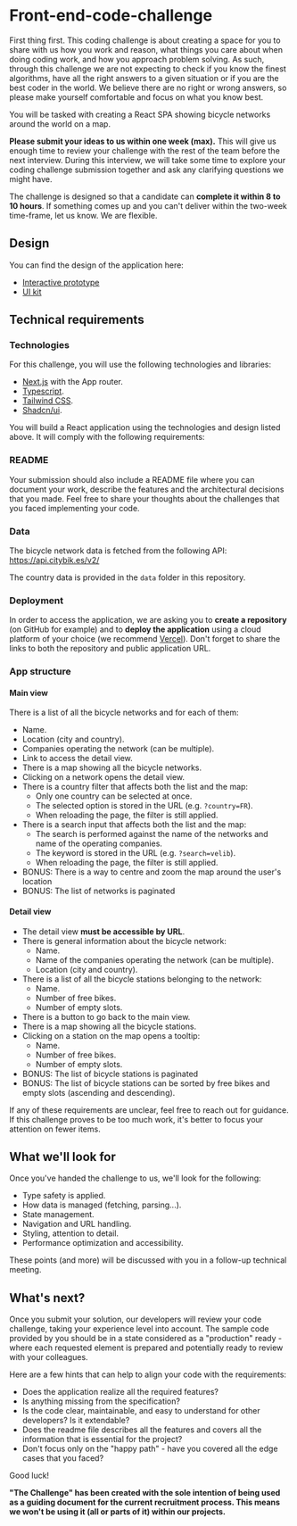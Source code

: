 # Front-end-code-challenge

First thing first. This coding challenge is about creating a space for you to share with us how you work and reason, what things you care about when doing coding work, and how you approach problem solving. As such, through this challenge we are not expecting to check if you know the finest algorithms, have all the right answers to a given situation or if you are the best coder in the world. We believe there are no right or wrong answers, so please make yourself comfortable and focus on what you know best.

You will be tasked with creating a React SPA showing bicycle networks around the world on a map.

**Please submit your ideas to us within one week (max).** This will give us enough time to review your challenge with the rest of the team before the next interview. During this interview, we will take some time to explore your coding challenge submission together and ask any clarifying questions we might have.

The challenge is designed so that a candidate can **complete it within 8 to 10 hours**. If something comes up and you can't deliver within the two-week time-frame, let us know. We are flexible.

## Design

You can find the design of the application here:

- [Interactive prototype](https://www.figma.com/proto/0MNqMneHvxahQZ6pknjzlq/Frontend-Challenge?page-id=1166%3A4310&node-id=5110-10913&viewport=4865%2C-2607%2C0.79&t=UlhDbVzZT1c5dezR-1&scaling=scale-down&content-scaling=fixed&starting-point-node-id=5110%3A10913)
- [UI kit](https://www.figma.com/design/0MNqMneHvxahQZ6pknjzlq/Frontend-Challenge?node-id=1166-4310)

## Technical requirements

### Technologies

For this challenge, you will use the following technologies and libraries:

- [Next.js](https://nextjs.org/) with the App router.
- [Typescript](https://www.typescriptlang.org/).
- [Tailwind CSS](https://tailwindcss.com/).
- [Shadcn/ui](https://ui.shadcn.com/).

You will build a React application using the technologies and design listed above. It will comply with the following requirements:

### README

Your submission should also include a README file where you can document your work, describe the features and the architectural decisions that you made. Feel free to share your thoughts about the challenges that you faced implementing your code.

### Data

The bicycle network data is fetched from the following API: https://api.citybik.es/v2/

The country data is provided in the `data` folder in this repository.

### Deployment

In order to access the application, we are asking you to **create a repository** (on GitHub for example) and to **deploy the application** using a cloud platform of your choice (we recommend [Vercel](https://vercel.com/)). Don't forget to share the links to both the repository and public application URL.

### App structure

#### Main view

There is a list of all the bicycle networks and for each of them:

- Name.
- Location (city and country).
- Companies operating the network (can be multiple).
- Link to access the detail view.
- There is a map showing all the bicycle networks.
- Clicking on a network opens the detail view.
- There is a country filter that affects both the list and the map:
  - Only one country can be selected at once.
  - The selected option is stored in the URL (e.g. `?country=FR`).
  - When reloading the page, the filter is still applied.
- There is a search input that affects both the list and the map:
  - The search is performed against the name of the networks and name of the operating companies.
  - The keyword is stored in the URL (e.g. `?search=velib`).
  - When reloading the page, the filter is still applied.
- BONUS: There is a way to centre and zoom the map around the user's location
- BONUS: The list of networks is paginated

#### Detail view

- The detail view **must be accessible by URL**.
- There is general information about the bicycle network:
  - Name.
  - Name of the companies operating the network (can be multiple).
  - Location (city and country).
- There is a list of all the bicycle stations belonging to the network:
  - Name.
  - Number of free bikes.
  - Number of empty slots.
- There is a button to go back to the main view. 
- There is a map showing all the bicycle stations.
- Clicking on a station on the map opens a tooltip:
  - Name.
  - Number of free bikes.
  - Number of empty slots.
- BONUS: The list of bicycle stations is paginated
- BONUS: The list of bicycle stations can be sorted by free bikes and empty slots (ascending and descending).

If any of these requirements are unclear, feel free to reach out for guidance. If this challenge proves to be too much work, it's better to focus your attention on fewer items.

## What we'll look for

Once you've handed the challenge to us, we'll look for the following:

- Type safety is applied.
- How data is managed (fetching, parsing...).
- State management.
- Navigation and URL handling.
- Styling, attention to detail.
- Performance optimization and accessibility.

These points (and more) will be discussed with you in a follow-up technical meeting.

## What's next?

Once you submit your solution, our developers will review your code challenge, taking your experience level into account. The sample code provided by you should be in a state considered as a "production" ready - where each requested element is prepared and potentially ready to review with your colleagues.

Here are a few hints that can help to align your code with the requirements:

- Does the application realize all the required features?
- Is anything missing from the specification?
- Is the code clear, maintainable, and easy to understand for other developers? Is it extendable?
- Does the readme file describes all the features and covers all the information that is essential for the project?
- Don't focus only on the "happy path" - have you covered all the edge cases that you faced?

Good luck!

**"The Challenge" has been created with the sole intention of being used as a guiding document for the current recruitment process. This means we won't be using it (all or parts of it) within our projects.**
